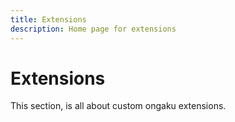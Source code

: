 ```yaml
---
title: Extensions
description: Home page for extensions
---
```


# Extensions

This section, is all about custom ongaku extensions.
